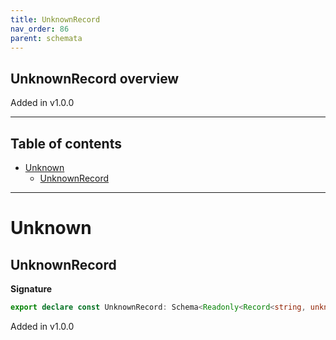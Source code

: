 ```yaml
---
title: UnknownRecord
nav_order: 86
parent: schemata
---
```


## UnknownRecord overview

Added in v1.0.0

---

<h2 class="text-delta">Table of contents</h2>

- [Unknown](#unknown)
  - [UnknownRecord](#unknownrecord)

---

# Unknown

## UnknownRecord

**Signature**

```ts
export declare const UnknownRecord: Schema<Readonly<Record<string, unknown>>, Readonly<Record<string, unknown>>>
```

Added in v1.0.0
